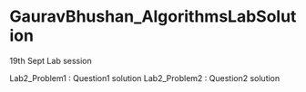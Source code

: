 # GauravBhushan_AlgorithmsLabSolution
19th Sept Lab session

Lab2_Problem1 : Question1 solution
Lab2_Problem2 : Question2 solution
